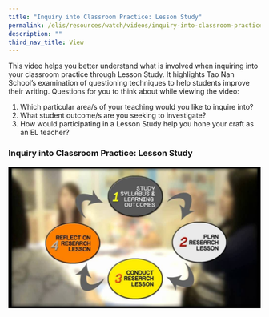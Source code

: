 ```yaml
---
title: "Inquiry into Classroom Practice: Lesson Study"
permalink: /elis/resources/watch/videos/inquiry-into-classroom-practice-lesson-study/
description: ""
third_nav_title: View
---
```

This video helps you better understand what is involved when inquiring into your classroom practice through Lesson Study. It highlights Tao Nan School’s examination of questioning techniques to help students improve their writing. Questions for you to think about while viewing the video:

1.  Which particular area/s of your teaching would you like to inquire into?
2.  What student outcome/s are you seeking to investigate?
3.  How would participating in a Lesson Study help you hone your craft as an EL teacher?

### Inquiry into Classroom Practice: Lesson Study

<a target="_blank" href="https://youtu.be/-fhY3UIL_dk">
<img alt="" src="/images/inquiry%20into%20classroom%20practice%20lesson%20study.jpg">
	</a>
	
<style>
a::after {
content: "" !important;
}
</style>
